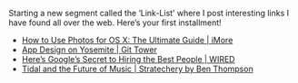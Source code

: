 Starting a new segment called the ‘Link-List’ where I post interesting links I have found all over the web. Here’s your first installment!

* [How to Use Photos for OS X: The Ultimate Guide | iMore](http://www.imore.com/how-use-photos-os-x-ultimate-guide)
* [App Design on Yosemite | Git Tower](http://www.git-tower.com/blog/tower2-yosemite-design?)
* [Here’s Google’s Secret to Hiring the Best People | WIRED](http://www.wired.com/2015/04/hire-like-google/)
* [Tidal and the Future of Music | Stratechery by Ben Thompson](https://stratechery.com/2015/tidal-future-music/)

